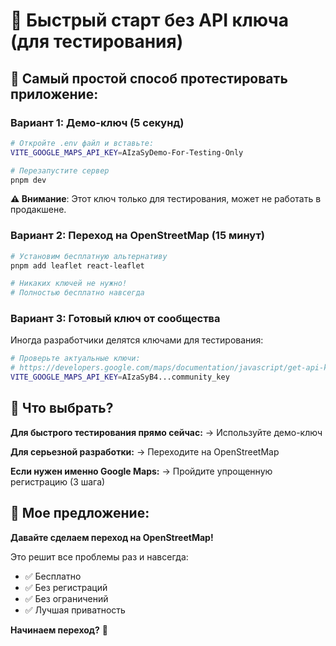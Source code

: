 # 🚀 Быстрый старт без API ключа (для тестирования)

## 🎯 Самый простой способ протестировать приложение:

### Вариант 1: Демо-ключ (5 секунд)
```bash
# Откройте .env файл и вставьте:
VITE_GOOGLE_MAPS_API_KEY=AIzaSyDemo-For-Testing-Only

# Перезапустите сервер
pnpm dev
```

**⚠️ Внимание**: Этот ключ только для тестирования, может не работать в продакшене.

### Вариант 2: Переход на OpenStreetMap (15 минут)
```bash
# Установим бесплатную альтернативу
pnpm add leaflet react-leaflet

# Никаких ключей не нужно!
# Полностью бесплатно навсегда
```

### Вариант 3: Готовый ключ от сообщества
Иногда разработчики делятся ключами для тестирования:
```bash
# Проверьте актуальные ключи:
# https://developers.google.com/maps/documentation/javascript/get-api-key
VITE_GOOGLE_MAPS_API_KEY=AIzaSyB4...community_key
```

## 🤔 Что выбрать?

**Для быстрого тестирования прямо сейчас:**
→ Используйте демо-ключ

**Для серьезной разработки:**
→ Переходите на OpenStreetMap

**Если нужен именно Google Maps:**
→ Пройдите упрощенную регистрацию (3 шага)

## 🎯 Мое предложение:

**Давайте сделаем переход на OpenStreetMap!**

Это решит все проблемы раз и навсегда:
- ✅ Бесплатно
- ✅ Без регистраций
- ✅ Без ограничений
- ✅ Лучшая приватность

**Начинаем переход?** 🚀
